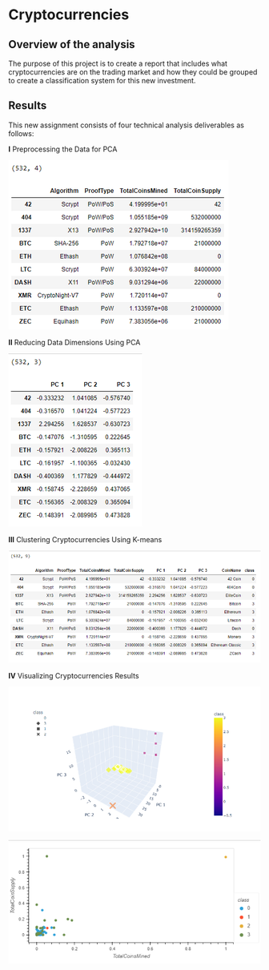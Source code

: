 # Cryptocurrencies

## Overview of the analysis

The purpose of this project is to create a report that includes what cryptocurrencies are on the trading market and how they could be grouped to create a classification system for this new investment.

## Results

This new assignment consists of four technical analysis deliverables as follows:

**I** Preprocessing the Data for PCA

![crypto_df.png](Challenge/Resources/crypto_df.png)

**II** Reducing Data Dimensions Using PCA

![pcs_df.png](Challenge/Resources/pcs_df.png)

**III** Clustering Cryptocurrencies Using K-means

![clustered_df.png](Challenge/Resources/clustered_df.png)

**IV** Visualizing Cryptocurrencies Results

![scatter_3d.png](Challenge/Resources/scatter_3d.png)

![scatterplot.png](Challenge/Resources/scatterplot.png)


